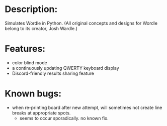 # Description:
Simulates Wordle in Python.
(All original concepts and designs for Wordle belong to its creator, Josh Wardle.)

# Features:
- color blind mode
- a continuously updating QWERTY keyboard display
- Discord-friendly results sharing feature

# Known bugs:
- when re-printing board after new attempt, will sometimes not create line breaks at appropriate spots.
	- seems to occur sporadically. no known fix.
